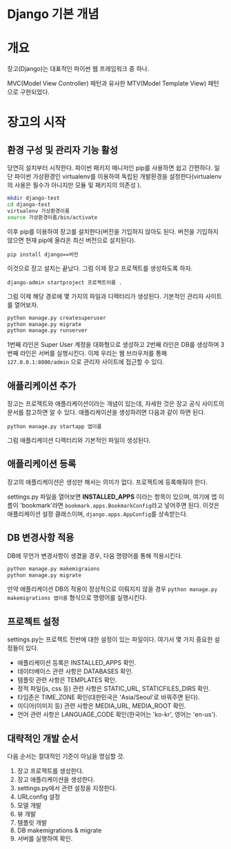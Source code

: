 # Django 기본 개념

# 개요
장고(Django)는 대표적인 파이썬 웹 프레임워크 중 하나.

MVC(Model View Controller) 패턴과 유사한 MTV(Model Template View) 패턴으로 구현되었다.


# 장고의 시작

## 환경 구성 및 관리자 기능 활성
당연히 설치부터 시작한다. 파이썬 패키지 매니저인 pip를 사용하면 쉽고 간편하다.
일단 파이썬 가상환경인 virtualenv를 이용하여 독립된 개발환경을 설정한다(virtualenv의 사용은 필수가 아니지만 모듈 및 패키지의 의존성 ).
```bash
mkdir django-test
cd django-test
virtualenv 가상환경이름
source 가상환경이름/bin/activate
```
이후 pip를 이용하여 장고를 설치한다(버전을 기입하지 않아도 된다. 버전을 기입하지 않으면 현재 pip에 올라온 최신 버전으로 설치된다).

`pip install django==버전`

이것으로 장고 설치는 끝났다. 그럼 이제 장고 프로젝트를 생성하도록 하자.

`django-admin startproject 프로젝트이름 .`

그럼 이제 해당 경로에 몇 가지의 파일과 디렉터리가 생성된다.
기본적인 관리자 사이트를 열어보자.
```bash
python manage.py createsuperuser
python manage.py migrate
python manage.py runserver
```
1번째 라인은 Super User 계정을 대화형으로 생성하고
2번째 라인은 DB를 생성하며
3번째 라인은 서버를 실행시킨다. 이제 우리는 웹 브라우저를 통해 `127.0.0.1:8000/admin` 으로 관리자 사이트에 접근할 수 있다.

## 애플리케이션 추가
장고는 프로젝트와 애플리케이션이라는 개념이 있는데, 자세한 것은 장고 공식 사이트의 문서를 참고하면 알 수 있다.
애플리케이션을 생성하려면 다음과 같이 하면 된다.

`python manage.py startapp 앱이름`

그럼 애플리케이션 디렉터리와 기본적인 파일이 생성된다.

## 애플리케이션 등록
장고의 애플리케이션은 생성만 해서는 의미가 없다. 프로젝트에 등록해줘야 한다.

settings.py 파일을 열어보면 **INSTALLED_APPS** 이라는 항목이 있으며, 여기에 앱 이름이 'bookmark'라면 `bookmark.apps.BookmarkConfig`라고 넣어주면 된다. 이것은 애플리케이션 설정 클래스이며, `django.apps.AppConfig`를 상속받는다.

## DB 변경사항 적용
DB에 무언가 변경사항이 생겼을 경우, 다음 명령어를 통해 적용시킨다.
```bash
python manage.py makemigraions
python manage.py migrate
```
만약 애플리케이션 DB의 적용이 정상적으로 이뤄지지 않을 경우 `python manage.py makemigrations 앱이름` 형식으로 명령어를 실행시킨다.

## 프로젝트 설정
settings.py는 프로젝트 전반에 대한 설정이 있는 파일이다. 여기서 몇 가지 중요한 설정들이 있다.

- 애플리케이션 등록은 INSTALLED_APPS 확인.
- 데이터베이스 관련 사항은 DATABASES 확인.
- 템플릿 관련 사항은 TEMPLATES 확인.
- 정적 파일(js, css 등) 관련 사항은 STATIC_URL, STATICFILES_DIRS 확인.
- 타임존은 TIME_ZONE 확인(대한민국은 'Asia/Seoul'로 바꿔주면 된다).
- 미디어(이미지 등) 관련 사항은 MEDIA_URL, MEDIA_ROOT 확인.
- 언어 관련 사항은 LANGUAGE_CODE 확인(한국어는 'ko-kr', 영어는 'en-us').

## 대략적인 개발 순서
다음 순서는 절대적인 기준이 아님을 명심할 것.

1. 장고 프로젝트를 생성한다.
2. 장고 애플리케이션을 생성한다.
3. settings.py에서 관련 설정을 지정한다.
4. URLconfig 설정
5. 모델 개발
6. 뷰 개발
7. 템플릿 개발
8. DB makemigrations & migrate
9. 서버를 실행하여 확인.
